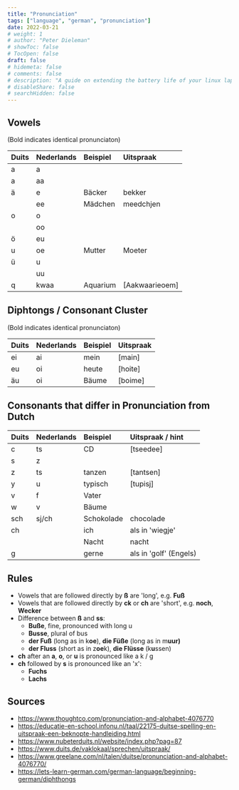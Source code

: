 ```yaml
---
title: "Pronunciation"
tags: ["language", "german", "pronunciation"]
date: 2022-03-21
# weight: 1
# author: "Peter Dieleman"
# showToc: false
# TocOpen: false
draft: false
# hidemeta: false
# comments: false
# description: "A guide on extending the battery life of your linux laptop"
# disableShare: false
# searchHidden: false
---
```


## Vowels

(Bold indicates identical pronunciaton)

| Duits | Nederlands | Beispiel | Uitspraak      |
| :---- | :--------- | :------- | :------------- |
| a     | a          |          |                |
| a     | aa         |          |                |
| ä     | e          | Bäcker   | bekker         |
|       | ee         | Mädchen  | meedchjen      |
| o     | o          |          |                |
|       | oo         |          |                |
| ö     | eu         |          |                |
| u     | oe         | Mutter   | Moeter         |
| ü     | u          |          |                |
|       | uu         |          |                |
| q     | kwaa       | Aquarium | [Aakwaarieoem] |

## Diphtongs / Consonant Cluster

(Bold indicates identical pronunciaton)

| Duits  | Nederlands | Beispiel | Uitspraak |
| :----- | :--------- | :------- | :-------- |
| ei     | ai         | mein     | [main]    |
| eu     | oi         | heute    | [hoite]   |
| äu     | oi         | Bäume    | [boime]   |


## Consonants that differ in Pronunciation from Dutch


| Duits | Nederlands | Beispiel   | Uitspraak / hint       |
| :---- | :--------- | :--------- | :--------------------- |
| c     | ts         | CD         | [tseedee]              |
| s     | z          |            |                        |
| z     | ts         | tanzen     | [tantsen]              |
| y     | u          | typisch    | [tupisj]               |
| v     | f          | Vater      |                        |
| w     | v          | Bäume      |                        |
| sch   | sj/ch      | Schokolade | chocolade              |
| ch    |            | ich        | als in 'wiegje'        |
|       |            | Nacht      | nacht                  |
| g     |            | gerne      | als in 'golf' (Engels) |



## Rules

- Vowels that are followed directly by **ß** are  'long', e.g. **Fuß**
- Vowels that are followed directly by **ck** or **ch** are 'short', e.g. **noch**, **Wecker**
- Difference between **ß** and **ss**:
  - **Buße**, fine, pronounced with long u
  - **Busse**, plural of bus
  - **der Fuß** (long as in k**oe**), **die Füße** (long as in m**uur)**
  - **der Fluss** (short as in z**oe**k), **die Flüsse** (k**u**ssen)
- **ch** after an **a**, **o**, or **u** is pronounced like a k / g
- **ch** followed by **s** is pronounced like an 'x':
  - **Fuchs**
  - **Lachs**


## Sources

- <https://www.thoughtco.com/pronunciation-and-alphabet-4076770>
- <https://educatie-en-school.infonu.nl/taal/22175-duitse-spelling-en-uitspraak-een-beknopte-handleiding.html>
- <https://www.nubeterduits.nl/website/index.php?pag=87>
- <https://www.duits.de/vaklokaal/sprechen/uitspraak/>
- <https://www.greelane.com/nl/talen/duitse/pronunciation-and-alphabet-4076770/>
- <https://lets-learn-german.com/german-language/beginning-german/diphthongs>